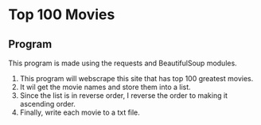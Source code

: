 # Top 100 Movies
## Program
This program is made using the requests and BeautifulSoup modules.
1. This program will webscrape this site that has top 100 greatest movies.
2. It wil get the movie names and store them into a list.
3. Since the list is in reverse order, I reverse the order to making it ascending order.
4. Finally, write each movie to a txt file.
